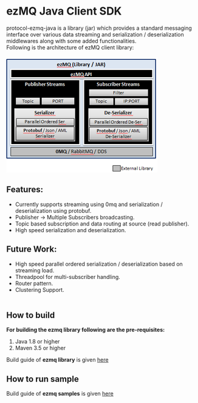 # ezMQ Java Client SDK

protocol-ezmq-java is a library (jar) which provides a standard messaging interface over various data streaming 
and serialization / deserialization middlewares along with some added functionalities.</br>
Following is the architecture of ezMQ client library: </br> </br>
![ezMQ Architecture](doc/images/ezMQ_architecture_0.1.png?raw=true "ezMQ Arch")

## Features:
* Currently supports streaming using 0mq and serialization / deserialization using protobuf.
* Publisher -> Multiple Subscribers broadcasting.
* Topic based subscription and data routing at source (read publisher).
* High speed serialization and deserialization.

## Future Work:
* High speed parallel ordered serialization / deserialization based on streaming load.
* Threadpool for multi-subscriber handling.
* Router pattern.
* Clustering Support.
</br></br>

## How to build 
**For building the ezmq library following are the pre-requisites:**
1. Java 1.8 or higher <br>
2. Maven 3.5 or higher <br>

Build guide of **ezmq library** is given [here](./edgex-ezmq/README.md)


## How to run sample

Build guide of **ezmq samples** is given 
[here](./samples/README.md)
